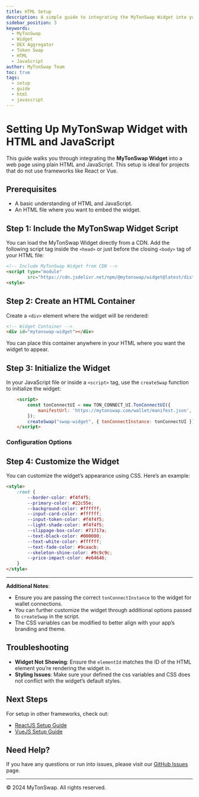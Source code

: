 ```yaml
---
title: HTML Setup
description: A simple guide to integrating the MyTonSwap Widget into your web application using plain HTML and JavaScript.
sidebar_position: 3
keywords:
  - MyTonSwap
  - Widget
  - DEX Aggregator
  - Token Swap
  - HTML
  - JavaScript
author: MyTonSwap Team
toc: true
tags:
  - setup
  - guide
  - html
  - javascript
---
```


# Setting Up MyTonSwap Widget with HTML and JavaScript

This guide walks you through integrating the **MyTonSwap Widget** into a web page using plain HTML and JavaScript. This setup is ideal for projects that do not use frameworks like React or Vue.

## Prerequisites

- A basic understanding of HTML and JavaScript.
- An HTML file where you want to embed the widget.

## Step 1: Include the MyTonSwap Widget Script

You can load the MyTonSwap Widget directly from a CDN. Add the following script tag inside the `<head>` or just before the closing `<body>` tag of your HTML file:

```html
<!-- Include MyTonSwap Widget from CDN -->
<script type="module"
        src="https://cdn.jsdelivr.net/npm/@mytonswap/widget@latest/dist/cdn/mytonswap-widget.js"></script>
<style>
```

## Step 2: Create an HTML Container

Create a `<div>` element where the widget will be rendered:

```html
<!-- Widget Container -->
<div id="mytonswap-widget"></div>
```

You can place this container anywhere in your HTML where you want the widget to appear.

## Step 3: Initialize the Widget

In your JavaScript file or inside a `<script>` tag, use the `createSwap` function to initialize the widget:

```html
    <script>
        const tonConnectUI = new TON_CONNECT_UI.TonConnectUI({
            manifestUrl: 'https://mytonswap.com/wallet/manifest.json',
        });
        createSwap("swap-widget", { tonConnectInstance: tonConnectUI });
    </script>
```

### Configuration Options


## Step 4: Customize the Widget

You can customize the widget’s appearance using CSS. Here’s an example:

```html
<style>
    :root {
        --border-color: #f4f4f5;
        --primary-color: #22c55e;
        --background-color: #ffffff;
        --input-card-color: #ffffff;
        --input-token-color: #f4f4f5;
        --light-shade-color: #f4f4f5;
        --slippage-box-color: #71717a;
        --text-black-color: #000000;
        --text-white-color: #ffffff;
        --text-fade-color: #9caacb;
        --skeleton-shine-color: #9c9c9c;
        --price-impact-color: #e64646;
    }
</style>
```

---

**Additional Notes**:
- Ensure you are passing the correct `tonConnectInstance` to the widget for wallet connections.
- You can further customize the widget through additional options passed to `createSwap` in the script.
- The CSS variables can be modified to better align with your app’s branding and theme.


## Troubleshooting

- **Widget Not Showing**: Ensure the `elementId` matches the ID of the HTML element you’re rendering the widget in.
- **Styling Issues**: Make sure your defined the css variables and CSS does not conflict with the widget’s default styles.


## Next Steps

For setup in other frameworks, check out:
- [ReactJS Setup Guide](./react)
- [VueJS Setup Guide](./vue)

## Need Help?

If you have any questions or run into issues, please visit our [GitHub Issues](https://github.com/Ho3einWave/mytonswap-widget/issues) page.

---

© 2024 MyTonSwap. All rights reserved.
